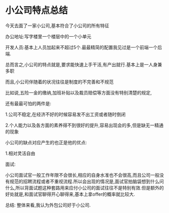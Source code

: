 # 												小公司特点总结

今天去面了一家小公司,基本符合了小公司的所有特征

办公地址:写字楼里一个楼层中的一个小单元

开发人员:基本上人员加起来不超过5个.最最精简的配置我见过是一个前端一个后端.

总而言之,小公司的特点就是,要求能快速上手干活,有产出就行.基本上是一人身兼多职



而且,小公司伴随着的状况往往是制度的不完善和不规范

比如说,五险一金的缴纳,加班补贴以及裁员赔偿等方面没有特别清楚的规定,

还有最最可怕的两件是:

1.公司不稳定,在经济不好的时候容易发不出工资或者随时倒闭

2.个人能力以及各方面的素养得不到很好的提升,容易出现会的多,但是缺无一精通的现象



小公司的缺点对应产生的也正是他的优点:

1.相对灵活自由



面试:

小公司面试官一般工作年限不会很长,相应的自身水准也不会很高,而且公司一般没有规范的招聘流程或者不重视流程.所以会出现的情况是,面试官拍脑袋想到什么问什么,所以背面试题这种套路用来应付小公司的面试往往不是特别有效.但是额外的好处就是,和面试官聊得开心聊得来,基本上拿offer的概率就比较大.



总结: 整体来看,我认为外包公司好于小公司.